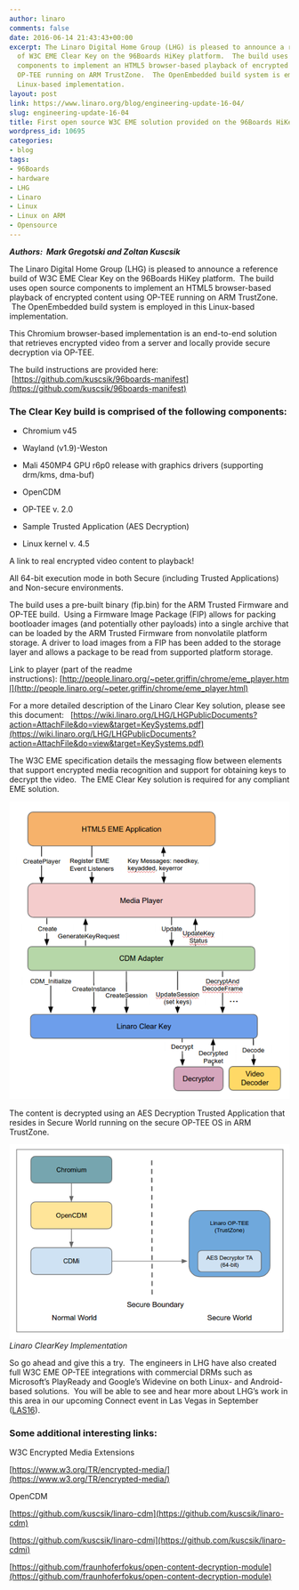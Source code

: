 ```yaml
---
author: linaro
comments: false
date: 2016-06-14 21:43:43+00:00
excerpt: The Linaro Digital Home Group (LHG) is pleased to announce a reference build
  of W3C EME Clear Key on the 96Boards HiKey platform.  The build uses open source
  components to implement an HTML5 browser-based playback of encrypted content using
  OP-TEE running on ARM TrustZone.  The OpenEmbedded build system is employed in this
  Linux-based implementation.
layout: post
link: https://www.linaro.org/blog/engineering-update-16-04/
slug: engineering-update-16-04
title: First open source W3C EME solution provided on the 96Boards HiKey platform
wordpress_id: 10695
categories:
- blog
tags:
- 96Boards
- hardware
- LHG
- Linaro
- Linux
- Linux on ARM
- Opensource
---
```


_**Authors:  Mark Gregotski and Zoltan Kuscsik**_

The Linaro Digital Home Group (LHG) is pleased to announce a reference build of W3C EME Clear Key on the 96Boards HiKey platform.  The build uses open source components to implement an HTML5 browser-based playback of encrypted content using OP-TEE running on ARM TrustZone.  The OpenEmbedded build system is employed in this Linux-based implementation.

This Chromium browser-based implementation is an end-to-end solution that retrieves encrypted video from a server and locally provide secure decryption via OP-TEE.

The build instructions are provided here:  [https://github.com/kuscsik/96boards-manifest](https://github.com/kuscsik/96boards-manifest)


### **The Clear Key build is comprised of the following components:**





 	
  * Chromium v45

 	
  * Wayland (v1.9)-Weston

 	
  * Mali 450MP4 GPU r6p0 release with graphics drivers (supporting drm/kms, dma-buf)

 	
  * OpenCDM

 	
  * OP-TEE v. 2.0

 	
  * Sample Trusted Application (AES Decryption)

 	
  * Linux kernel v. 4.5


A link to real encrypted video content to playback!

All 64-bit execution mode in both Secure (including Trusted Applications) and Non-secure environments.

The build uses a pre-built binary (fip.bin) for the ARM Trusted Firmware and OP-TEE build.  Using a Firmware Image Package (FIP) allows for packing bootloader images (and potentially other payloads) into a single archive that can be loaded by the ARM Trusted Firmware from nonvolatile platform storage. A driver to load images from a FIP has been added to the storage layer and allows a package to be read from supported platform storage.

Link to player (part of the readme instructions): [http://people.linaro.org/~peter.griffin/chrome/eme_player.html](http://people.linaro.org/~peter.griffin/chrome/eme_player.html)

For a more detailed description of the Linaro Clear Key solution, please see this document:   [https://wiki.linaro.org/LHG/LHGPublicDocuments?action=AttachFile&do=view&target=KeySystems.pdf](https://wiki.linaro.org/LHG/LHGPublicDocuments?action=AttachFile&do=view&target=KeySystems.pdf)

The W3C EME specification details the messaging flow between elements that support encrypted media recognition and support for obtaining keys to decrypt the video.  The EME Clear Key solution is required for any compliant EME solution.

![ClearKey1](/assets/blog/ClearKey1.png)

The content is decrypted using an AES Decryption Trusted Application that resides in Secure World running on the secure OP-TEE OS in ARM TrustZone.


![ClearKey2](/assets/blog/ClearKey2.png)_Linaro ClearKey Implementation_


So go ahead and give this a try.  The engineers in LHG have also created full W3C EME OP-TEE integrations with commercial DRMs such as Microsoft’s PlayReady and Google’s Widevine on both Linux- and Android-based solutions.  You will be able to see and hear more about LHG’s work in this area in our upcoming Connect event in Las Vegas in September ([LAS16](http://connect.linaro.org/las16/)).


### **Some additional interesting links:**


W3C Encrypted Media Extensions

[https://www.w3.org/TR/encrypted-media/](https://www.w3.org/TR/encrypted-media/)

OpenCDM

[https://github.com/kuscsik/linaro-cdm](https://github.com/kuscsik/linaro-cdm)

[https://github.com/kuscsik/linaro-cdmi](https://github.com/kuscsik/linaro-cdmi)

[https://github.com/fraunhoferfokus/open-content-decryption-module](https://github.com/fraunhoferfokus/open-content-decryption-module)
